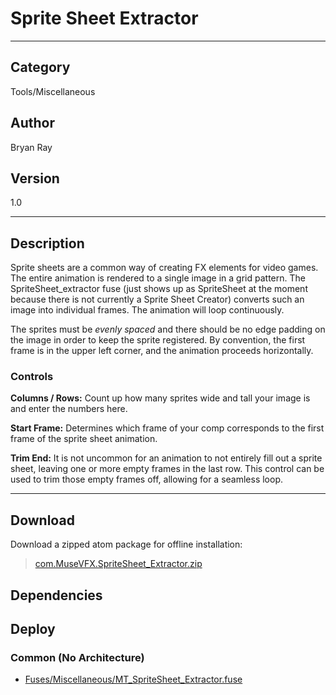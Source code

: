 # Sprite Sheet Extractor
___

## Category
Tools/Miscellaneous

## Author
Bryan Ray

## Version
1.0

___

## Description
<p>Sprite sheets are a common way of creating FX elements for video games. The entire animation is rendered to a single image in a grid pattern. The SpriteSheet_extractor fuse (just shows up as SpriteSheet at the moment because there is not currently a Sprite Sheet Creator) converts such an image into individual frames. The animation will loop continuously.

<p>The sprites must be <em>evenly spaced</em> and there should be no edge padding on the image in order to keep the sprite registered. By convention, the first frame is in the upper left corner, and the animation proceeds horizontally.

<h3>Controls</h3>
<p><strong>Columns / Rows:</strong> Count up how many sprites wide and tall your image is and enter the numbers here.

<p><strong>Start Frame:</strong> Determines which frame of your comp corresponds to the first frame of the sprite sheet animation.

<p><strong>Trim End:</strong> It is not uncommon for an animation to not entirely fill out a sprite sheet, leaving one or more empty frames in the last row. This control can be used to trim those empty frames off, allowing for a seamless loop.



___

## Download

Download a zipped atom package for offline installation:
> [com.MuseVFX.SpriteSheet_Extractor.zip](https://gitlab.com/WeSuckLess/Reactor/-/archive/master/Reactor-master.zip?path=Atoms/com.MuseVFX.SpriteSheet_Extractor)  

## Dependencies

## Deploy

### Common (No Architecture)

<ul>
<li><a href="https://gitlab.com/WeSuckLess/Reactor/-/blob/master/Atoms/com.MuseVFX.SpriteSheet_Extractor/Fuses/Miscellaneous/MT_SpriteSheet_Extractor.fuse?ref_type=heads">Fuses/Miscellaneous/MT_SpriteSheet_Extractor.fuse</a></li>
</ul>
